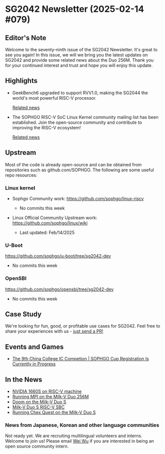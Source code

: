# SG2042 Newsletter (2025-02-14 #079)

## Editor's Note

Welcome to the seventy-ninth issue of the SG2042 Newsletter. It's great to see you again! In this issue, we will we bring you the latest updates on SG2042 and provide some related news about the Duo 256M. Thank you for your continued interest and trust and hope you will enjoy this update.

## Highlights

+ GeekBench6 upgraded to support RVV1.0, making the SG2044 the world's most powerful RISC-V processor.

  [Related news](https://mp.weixin.qq.com/s/vAdi0kspo2qgYYDrQwWWBA)

+ The SOPHGO RISC-V SoC Linux Kernel community mailing list has been established. Join the open-source community and contribute to improving the RISC-V ecosystem!

  [Related news](https://mp.weixin.qq.com/s/EIUZUtd-nC9fgh7k2A_36A)

## Upstream

Most of the code is already open-source and can be obtained from repositories such as github.com/SOPHGO. The following are some useful repo resources:

### Linux kernel

+ Sophgo Community work: https://github.com/sophgo/linux-riscv

  + No commits this week

+ Linux Official Community Upstream work: https://github.com/sophgo/linux/wiki

  + Last updated: Feb/14/2025


### U-Boot

https://github.com/sophgo/u-boot/tree/sg2042-dev

+ No commits this week

### OpenSBI

https://github.com/sophgo/opensbi/tree/sg2042-dev

+ No commits this week

## Case Study

We're looking for fun, good, or profitable use cases for SG2042. Feel free to share your experiences with us - [just send a PR!](https://github.com/sophgocommunity/SG2042-Newsletter/pulls)

## Events and Games

+ [The 9th China College IC Competion | SOPHGO Cup Registration Is Currently in Progress][event-1]

[event-1]:https://mp.weixin.qq.com/s/9SMrOkmRTLulxYd29ctyug


## In the News

+ [NVIDIA 1660S on RISC-V machine][news-1]
+ [Running MPI on the Milk-V Duo 256M][news-2]
+ [Doom on the Milk-V Duo S][news-3]
+ [Milk-V Duo S RISC-V SBC][news-4]
+ [Running Chex Quest on the Milk-V Duo S][news-5]

[news-1]:https://x.com/Rabenda_Issimo/status/1882729128312578069
[news-2]:https://x.com/S_Okue/status/1888840275289665699
[news-3]:https://www.youtube.com/shorts/ZidiVE5-7M4
[news-4]:https://www.youtube.com/shorts/fPy8efV1EBo
[news-5]:https://www.youtube.com/shorts/cNGwjhFxxSI

### News from Japanese, Korean and other language communities

Not ready yet. We are recruiting multilingual volunteers and interns. Welcome to join us! Please email [Wei Wu](mailto:wuwei2016@iscas.ac.cn) if you are interested in being an open source community intern.